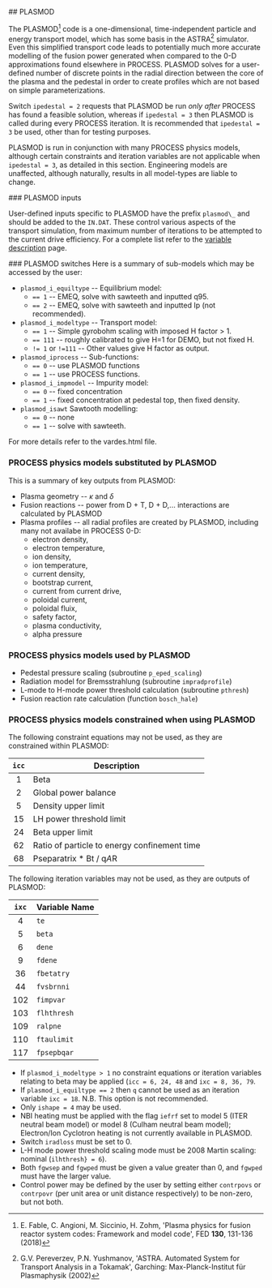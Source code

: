 ## PLASMOD

The PLASMOD[^1] code is a one-dimensional, time-independent particle and 
energy transport model, which has some basis in the ASTRA[^2] simulator. Even 
this simplified transport code leads to potentially much more accurate 
modelling of the fusion power generated when compared to the 0-D approximations 
found elsewhere in PROCESS. PLASMOD solves for a user-defined number of 
discrete points in the radial direction between the core of the plasma and the 
pedestal in order to create profiles which are not based on simple 
parameterizations.

Switch `ipedestal = 2` requests that PLASMOD be run *only after* PROCESS has 
found a feasible solution, whereas if `ipedestal = 3` then PLASMOD is called 
during every PROCESS iteration. It is recommended that `ipedestal = 3` be used, 
other than for testing purposes.

PLASMOD is run in conjunction with many PROCESS physics models, although certain 
constraints and iteration variables are not applicable when `ipedestal = 3`, as 
detailed in this section. Engineering models are unaffected, although 
naturally, results in all model-types are liable to change.

### PLASMOD inputs

User-defined inputs specific to PLASMOD have the prefix `plasmod\_` and should 
be added to the `IN.DAT`. These control various aspects of the transport 
simulation, from maximum number of iterations to be attempted to the current 
drive efficiency. For a complete list refer to the 
[variable description](/vardes/index.html) page.

### PLASMOD switches
Here is a summary of sub-models which may be accessed by the user:

- `plasmod_i_equiltype` -- Equilibrium model: 
    - `== 1` -- EMEQ, solve with sawteeth and inputted q95.
    - `== 2` -- EMEQ, solve with sawteeth and inputted Ip (not recommended).
- `plasmod_i_modeltype` -- Transport model: 
    - `== 1` -- Simple gyrobohm scaling with imposed H factor $>$ 1. 
    - `== 111` -- roughly calibrated to give H=1 for DEMO, but not fixed H.
    - `!= 1` or `!=111` -- Other values give H factor as output. 
- `plasmod_iprocess` -- Sub-functions:
    - `== 0` -- use PLASMOD functions
    - `== 1` -- use PROCESS functions.
- `plasmod_i_impmodel` -- Impurity model:
    - `== 0` -- fixed concentration
    - `== 1` -- fixed concentration at pedestal top, then fixed density.
- `plasmod_isawt` Sawtooth modelling:
    - `== 0` -- none
    - `== 1` -- solve with sawteeth.  

For more details refer to the vardes.html file.

### PROCESS physics models substituted by PLASMOD

This is a summary of key outputs from PLASMOD:

- Plasma geometry -- $\kappa$ and $\delta$
- Fusion reactions -- power from D + T, D + D,... interactions are calculated by PLASMOD
- Plasma profiles -- all radial profiles are created by PLASMOD, including many 
  not availabe in PROCESS 0-D: 
    - electron density, 
    - electron temperature, 
    - ion density, 
    - ion temperature, 
    - current density, 
    - bootstrap current, 
    - current from current drive, 
    - poloidal current, 
    - poloidal fluix, 
    - safety factor, 
    - plasma conductivity, 
    - alpha pressure

### PROCESS physics models used by PLASMOD

- Pedestal pressure scaling (subroutine `p_eped_scaling`)
- Radiation model for Bremsstrahlung (subroutine `impradprofile`)
- L-mode to H-mode power threshold calculation (subroutine `pthresh`)
- Fusion reaction rate calculation (function `bosch_hale`)

### PROCESS physics models constrained when using PLASMOD

The following constraint equations may not be used, as they are constrained within PLASMOD:

| `icc` | Description |
| :-: | - |
| 1  | Beta |
| 2  | Global power balance |
| 5  | Density upper limit |
| 15 | LH power threshold limit |
| 24 | Beta upper limit |
| 62 | Ratio of particle to energy confinement time |
| 68 | Pseparatrix * Bt / q*A*R |
  
The following iteration variables may not be used, as they are outputs of PLASMOD:

| `ixc` | Variable Name |
| :-: | - |
| 4   | `te` |
| 5   | `beta` |
| 6   | `dene` |
| 9   | `fdene` |
| 36  | `fbetatry` |
| 44  | `fvsbrnni` |
| 102 | `fimpvar` |
| 103 | `flhthresh` |
| 109 | `ralpne` |
| 110 | `ftaulimit` |
| 117 | `fpsepbqar` |

- If `plasmod_i_modeltype > 1` no constraint equations or iteration variables 
  relating to beta may be applied (`icc = 6, 24, 48` and `ixc = 8, 36, 79`.
- If `plasmod_i_equiltype == 2` then `q` cannot be used as an iteration 
  variable `ixc = 18`. N.B. This option is not recommended.
- Only `ishape = 4` may be used.
- NBI heating must be applied with the flag `iefrf` set to model 5 (ITER 
  neutral beam model) or model 8 (Culham neutral beam model); Electron/Ion 
  Cyclotron heating is not currently available in PLASMOD.
- Switch `iradloss` must be set to 0.
- L-H mode power threshold scaling mode must be 2008 Martin scaling: 
  nominal (`ilhthresh} = 6`).
- Both `fgwsep` and `fgwped` must be given a value greater than 0, and `fgwped` 
  must have the larger value.
- Control power may be defined by the user by setting either `contrpovs` or 
  `contrpovr` (per unit area or unit distance respectively) to be non-zero, but not both.
  
[^1]: E. Fable, C. Angioni, M. Siccinio, H. Zohm, 'Plasma physics for fusion 
reactor system codes: Framework and model code', FED **130**, 131-136 (2018)
[^2]: G.V. Pereverzev, P.N. Yushmanov, 'ASTRA. Automated System for Transport 
Analysis in a Tokamak', Garching: Max-Planck-Institut für Plasmaphysik (2002)